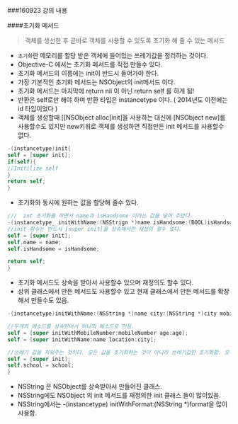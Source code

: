 ###160923 강의 내용

####초기화 메서드

>객체를 생선한 후 곧바로 객체를 사용할 수 있도록 초기화 해 줄 수 있는 메서드

- `초기화`란 메모리를 할당 받은 객체에 들어있는 쓰레기값을 정리하는 것이다.
- Objective-C 에서는 초기화 메서드를 직접 만들수 있다.
- 초기화 메서드의 이름에는 init이 반드시 들어가야 한다.
- 가장 기본적인 초기화 메서드는 NSObject의 init메서드 이다.
- 초기화 메서드는 마지막에 return nil 이 아닌 return self 를 하게 됨!
- 반환은 self로만 해야 하며 반환 타입은 instancetype 이다. ( 2014년도 이전에는 id 타입이었다 )
- 객체를 생성할때 [[NSObject alloc]init]을 사용하는 대신에 [NSObject new]를 사용할수도 있지만 new키워로 객체를 생성하면 직접만든 init 메서드를 사용할수 없다.



```objectivec
-(instancetype)init{
self = [super init];
if(self){
//Initilize self
}
return self;
}
```

- 초기화와 동시에 원하는 값을 할당해 줄수 있다.

```objectivec
///  int 초기화를 하면서 name과 isHandsome 이라는 값을 넣어 주었다.
-(instancetype_ initWithName:(NSStrign *)name isHandsome:(BOOL)isHandsome{
//init 함수는 반드시 [super init]을 상속해서만 재정의 할수 있다.
self = [super init];
self.name = name;
self.isHandsome = isHandsome;

return self;
}
```

- 초기화 메서드도 상속을 받아서 사용할수 있으며 재정의도 할수 있다.
- 상위 클래스에서 만든 메서드도 사용할수 있고 현재 클래스에서 만든 메서드를 확장해서 만들수도 있음.

```objectivec
-(instancetype)initWithName:(NSString *)name city:(NSString *)city mobileNumber:(NSString *)mobileNumber age:(NSInteger)age schoolName:(NSString *)school{

//두개의 메소드를 상속받아서 하나의 메소드로 만듬.
self = [super initWithMobileNumber:mobileNumber age:age];
self = [super initWithName:name location:city];

//쓰레기 값을 치워주는 것이다. 모든 값을 초기화하는 것이 아니라 쓰레기값만 초기화함. 오류가 나지는 않지만 이렇게 사용하지는 않음. 오류가 날수도 있음.
self = [super init];
self.school = school;
}
```
- NSString 은 NSObject를 상속받아서 만들어진 클래스.
- NSString에도 NSObject 의 init 메서드를 재정의한 init 클래스 들이 많이있음.
- NSString에서는 -(instancetype) initWithFormat:(NSString *)format을 많이 사용함.



